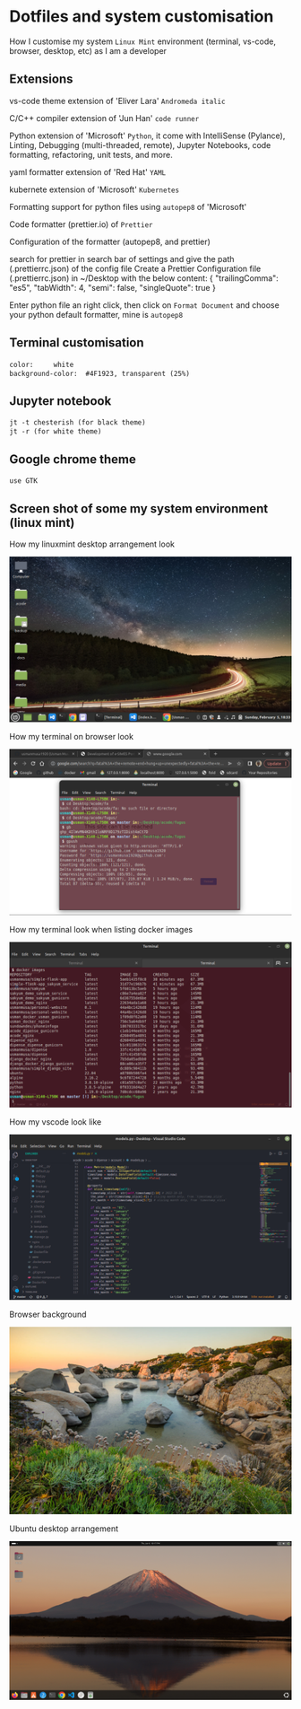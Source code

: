 # Dotfiles and system customisation

How I customise my system `Linux Mint` environment (terminal, vs-code, browser, desktop, etc) as I am a developer

## Extensions

vs-code theme extension of 'Eliver Lara' `Andromeda italic`

C/C++ compiler extension of 'Jun Han' `code runner`

Python extension of 'Microsoft' `Python`, it come with IntelliSense (Pylance), Linting, Debugging (multi-threaded, remote), Jupyter Notebooks, code formatting, refactoring, unit tests, and more.

yaml formatter extension of 'Red Hat' `YAML`

kubernete extension of 'Microsoft' `Kubernetes`

Formatting support for python files using `autopep8` of 'Microsoft'

Code formatter (prettier.io) of `Prettier`

Configuration of the formatter (autopep8, and prettier)

search for prettier in search bar of settings and give the path (.prettierrc.json) of the config file
Create a Prettier Configuration file (.prettierrc.json) in ~/Desktop with the below content:
{
    "trailingComma": "es5",
    "tabWidth": 4,
    "semi": false,
    "singleQuote": true
}

Enter python file an right click, then click on `Format Document` and choose your python default formatter, mine is `autopep8`

## Terminal customisation

    color:     white
    background-color:  #4F1923, transparent (25%)

## Jupyter notebook

    jt -t chesterish (for black theme)
    jt -r (for white theme)

## Google chrome theme

    use GTK

## Screen shot of some my system environment (linux mint)

How my linuxmint desktop arrangement look

![screen-shot image](images/desktop-view.png)

How my terminal on browser look

![screen-shot image](images/terminal-on-browser.png)

How my terminal look when listing docker images

![screen-shot image](images/list-of-docker-images-on-terminal.png)

How my vscode look like

![screen-shot image](images/vscode-view.png)

Browser background

![screen-shot image](images/browser_background.jpg)

Ubuntu desktop arrangement

![screen-shot image](images/ubuntu-desktop.png)
